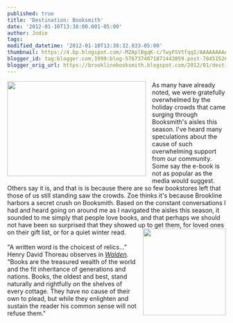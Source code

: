 ```yaml
---
published: true
title: 'Destination: Booksmith'
date: '2012-01-10T13:38:00.001-05:00'
author: Jodie
tags: 
modified_datetime: '2012-01-10T13:38:32.833-05:00'
thumbnail: https://4.bp.blogspot.com/-MZAplBgqK-c/TwyFSVtfqqI/AAAAAAAAASM/Bx7utbnmD74/s72-c/g18318300000000000078ebe9905974e7a82305250bf824e19ead7bec5e.jpg
blogger_id: tag:blogger.com,1999:blog-5767374071871443859.post-7845152693520233580
blogger_orig_url: https://brooklinebooksmith.blogspot.com/2012/01/destination-booksmith.html
---
```


<div class="separator" style="clear: both; text-align: center;"><a href="https://4.bp.blogspot.com/-MZAplBgqK-c/TwyFSVtfqqI/AAAAAAAAASM/Bx7utbnmD74/s1600/g18318300000000000078ebe9905974e7a82305250bf824e19ead7bec5e.jpg" imageanchor="1" style="clear: left; float: left; margin-bottom: 1em; margin-right: 1em;"><img border="0" height="219" src="https://4.bp.blogspot.com/-MZAplBgqK-c/TwyFSVtfqqI/AAAAAAAAASM/Bx7utbnmD74/s320/g18318300000000000078ebe9905974e7a82305250bf824e19ead7bec5e.jpg" width="320" /></a></div>As many have already noted, we were gratefully overwhelmed by the holiday crowds that came surging through Booksmith's aisles this season. I've heard many speculations about the cause of such overwhelming support from our community. Some say the e-book is not as popular as the media would suggest. Others say it is, and that is is because there are so few bookstores left that those of us still standing saw the crowds. Zoe thinks it's because Brookline harbors a secret crush on Booksmith. Based on the constant conversations I had and heard going on around me as I navigated the aisles this season, it sounded to me simply that people love books, and that perhaps we should not have been so surprised that they showed up to get them, for loved ones on their gift list, or for a quiet winter read.<a href="https://4.bp.blogspot.com/-sdfWrqZLl7Y/TwyEthZ5g_I/AAAAAAAAASE/ydatuMTiKQk/s1600/Walden_book_cover.jpg" imageanchor="1" style="clear: right; float: right; margin-bottom: 1em; margin-left: 1em;"><img border="0" height="200" src="https://4.bp.blogspot.com/-sdfWrqZLl7Y/TwyEthZ5g_I/AAAAAAAAASE/ydatuMTiKQk/s200/Walden_book_cover.jpg" width="191" /></a><br /><br />"A written word is the choicest of relics..." Henry David Thoreau observes in <em><a href="https://www.brooklinebooksmith-shop.com/book/9780940450271">Walden</a>. </em>"Books are the treasured wealth of the world and the fit inheritance of generations and nations. Books, the oldest and best, stand naturally and rightfully on the shelves of every cottage. They have no cause of their own to plead, but while they enlighten and sustain the reader his common sense will not refuse them."<br /><span style="font-size: x-small;"></span>